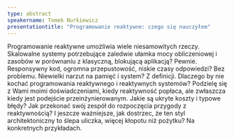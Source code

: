 ```yaml
---
type: abstract
speakername: Tomek Nurkiewicz
presentationtitle: "Programowanie reaktywne: czego się nauczyłem"
---
```

Programowanie reaktywne umożliwia wiele niesamowitych rzeczy. Skalowalne systemy potrzebujące zaledwie ułamka mocy obliczeniowej i zasobów w porównaniu z klasyczną, blokującą aplikacją? Pewnie. Responsywny kod, ogromna przepustowość, niskie czasy odpowiedzi? Bez problemu. Niewielki narzut na pamięć i system? Z definicji. Dlaczego by nie kochać programowania reaktywnego i reaktywnych systemów? Podzielę się z Wami moimi doświadczeniami, kiedy reaktywność popłaca, ale zwłaszcza kiedy jest podejście przeinżynierowanym. Jakie są ukryte koszty i typowe błędy? Jak przekonać swój zespół do rozpoczęcia przygody z reaktywnością? I jeszcze ważniejsze, jak dostrzec, że ten styl architektoniczny to ślepa uliczka, więcej kłopotu niż pożytku? Na konkretnych przykładach.
